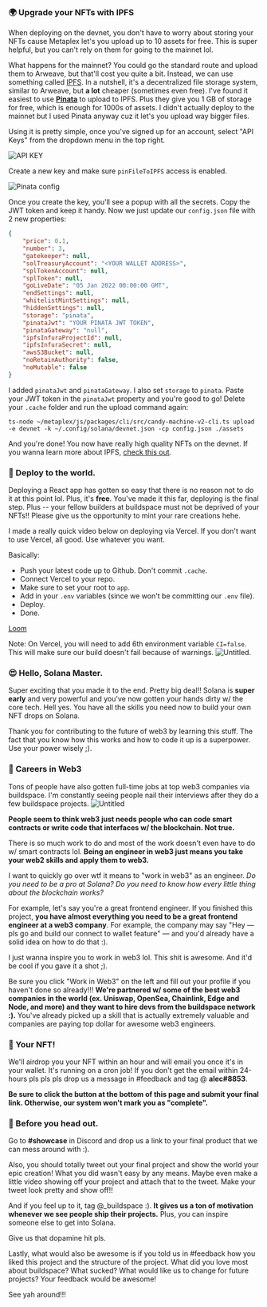 ### 🌍 Upgrade your NFTs with IPFS
When deploying on the devnet, you don't have to worry about storing your NFTs cause Metaplex let's you upload up to 10 assets for free. This is super helpful, but you can't rely on them for going to the mainnet lol. 

What happens for the mainnet? You could go the standard route and upload them to Arweave, but that'll cost you quite a bit. Instead, we can use something called [IPFS](https://en.wikipedia.org/wiki/InterPlanetary_File_System). In a nutshell, it's a decentralized file storage system, similar to Arweave, but **a lot** cheaper (sometimes even free). I've found it easiest to use [**Pinata**](https://www.pinata.cloud/?utm_source=buildspace) to upload to IPFS. Plus they give you 1 GB of storage for free, which is enough for 1000s of assets. I didn't actually deploy to the mainnet but I used Pinata anyway cuz it let's you upload way bigger files.

Using it is pretty simple, once you've signed up for an account, select "API Keys" from the dropdown menu in the top right. 

![API KEY](https://i.imgur.com/3Cp92wu.png)

Create a new key and make sure `pinFileToIPFS` access is enabled. 

![Pinata config](https://i.imgur.com/QBCmGSv.png)

Once you create the key, you'll see a popup with all the secrets. Copy the JWT token and keep it handy. Now we just update our `config.json` file with 2 new properties:

```json
{
    "price": 0.1,
    "number": 3,
    "gatekeeper": null,
    "solTreasuryAccount": "<YOUR WALLET ADDRESS>",
    "splTokenAccount": null,
    "splToken": null,
    "goLiveDate": "05 Jan 2022 00:00:00 GMT",
    "endSettings": null,
    "whitelistMintSettings": null,
    "hiddenSettings": null,
    "storage": "pinata",
    "pinataJwt": "YOUR PINATA JWT TOKEN",
    "pinataGateway": "null",
    "ipfsInfuraProjectId": null,
    "ipfsInfuraSecret": null,
    "awsS3Bucket": null,
    "noRetainAuthority": false,
    "noMutable": false
}
```

I added `pinataJwt` and `pinataGateway`. I also set `storage` to `pinata`. Paste your JWT token in the `pinataJwt` property and you're good to go! Delete your `.cache` folder and run the upload command again:

```
ts-node ~/metaplex/js/packages/cli/src/candy-machine-v2-cli.ts upload -e devnet -k ~/.config/solana/devnet.json -cp config.json ./assets
```

And you're done! You now have really high quality NFTs on the devnet. If you wanna learn more about IPFS, [check this out](https://decrypt.co/resources/how-to-use-ipfs-the-backbone-of-web3).

### **🚀 Deploy to the world.**

Deploying a React app has gotten so easy that there is no reason not to do it at this point lol. Plus, it's **free**. You've made it this far, deploying is the final step. Plus -- your fellow builders at buildspace must not be deprived of your NFTs!! Please give us the opportunity to mint your rare creations hehe.

I made a really quick video below on deploying via Vercel. If you don't want to use Vercel, all good. Use whatever you want.

Basically:
- Push your latest code up to Github. Don't commit `.cache`.
- Connect Vercel to your repo.
- Make sure to set your root to `app`.
- Add in your `.env` variables (since we won't be committing our `.env` file).
- Deploy.
- Done.

[Loom](https://www.loom.com/share/ce89a285b90a4b34ac358fce9ae7f92d)

Note: On Vercel, you will need to add 6th environment variable `CI=false`. This will make sure our build doesn't fail because of warnings.
![Untitled](https://i.imgur.com/wn2Uhj4.png).


### **😍 Hello, Solana Master.**

Super exciting that you made it to the end. Pretty big deal!! Solana is **super early** and very powerful and you've now gotten your hands dirty w/ the core tech. Hell yes. You have all the skills you need now to build your own NFT drops on Solana.

Thank you for contributing to the future of web3 by learning this stuff. The fact that you know how this works and how to code it up is a superpower. Use your power wisely ;).

### **🥞 Careers in Web3**

Tons of people have also gotten full-time jobs at top web3 companies via buildspace. I'm constantly seeing people nail their interviews after they do a few buildspace projects.
![Untitled](https://i.imgur.com/CNzLdQc.png)

**People seem to think web3 just needs people who can code smart contracts or write code that interfaces w/ the blockchain. Not true.**

There is so much work to do and most of the work doesn't even have to do w/ smart contracts lol. **Being an engineer in web3 just means you take your web2 skills and apply them to web3.**

I want to quickly go over wtf it means to "work in web3" as an engineer. *Do you need to be a pro at Solana? Do you need to know how every little thing about the blockchain works?*

For example, let's say you're a great frontend engineer. If you finished this project, **you have almost everything you need to be a great frontend engineer at a web3 company**. For example, the company may say "Hey — pls go and build our connect to wallet feature" — and you'd already have a solid idea on how to do that :).

I just wanna inspire you to work in web3 lol. This shit is awesome. And it'd be cool if you gave it a shot ;).

Be sure you click "Work in Web3" on the left and fill out your profile if you haven't done so already!!! **We're partnered w/ some of the best web3 companies in the world (ex. Uniswap, OpenSea, Chainlink, Edge and Node, and more) and they want to hire devs from the buildspace network :).** You've already picked up a skill that is actually extremely valuable and companies are paying top dollar for awesome web3 engineers.

### **🤟 Your NFT!**

We'll airdrop you your NFT within an hour and will email you once it's in your wallet. It's running on a cron job! If you don't get the email within 24-hours pls pls pls drop us a message in #feedback and tag @ **alec#8853**.

**Be sure to click the button at the bottom of this page and submit your final link. Otherwise, our system won't mark you as "complete".**

### **🌈 Before you head out.**

Go to **#showcase** in Discord and drop us a link to your final product that we can mess around with :).

Also, you should totally tweet out your final project and show the world your epic creation! What you did wasn't easy by any means. Maybe even make a little video showing off your project and attach that to the tweet. Make your tweet look pretty and show off!!

And if you feel up to it, tag @_buildspace :). **It gives us a ton of motivation whenever we see people ship their projects.** Plus, you can inspire someone else to get into Solana.

Give us that dopamine hit pls.

Lastly, what would also be awesome is if you told us in #feedback how you liked this project and the structure of the project. What did you love most about buildspace? What sucked? What would like us to change for future projects? Your feedback would be awesome!

See yah around!!!
